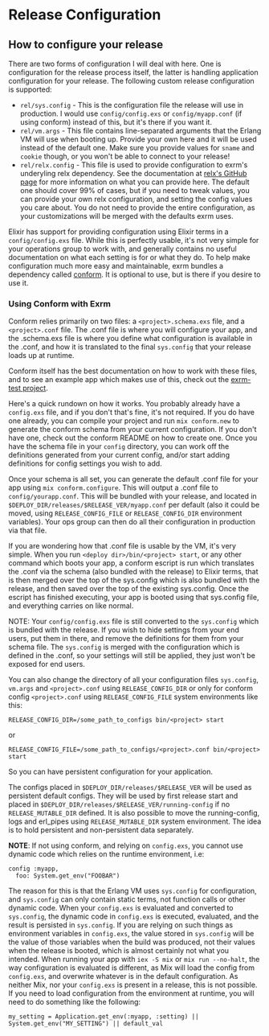 # Release Configuration

## How to configure your release

There are two forms of configuration I will deal with here. One is
configuration for the release process itself, the latter is handling
application configuration for your release. The following custom release
configuration is supported:

- `rel/sys.config` - This is the configuration file the release will use in production. I would use `config/config.exs` or `config/myapp.conf` (if using conform) instead of this, but it's there if you want it.
- `rel/vm.args` - This file contains line-separated arguments that the Erlang VM will use when booting up. Provide your own here and it will be used instead of the default one. Make sure you provide values for `sname` and `cookie` though, or you won't be able to connect to your release!
- `rel/relx.config` - This file is used to provide configuration to exrm's underyling relx dependency. See the documentation at [relx's GitHub page](https://github.com/erlware/relx) for more information on what you can provide here. The default one should cover 99% of cases, but if you need to tweak values, you can provide your own relx configuration, and setting the config values you care about. You do not need to provide the entire configuration, as your customizations will be merged with the defaults exrm uses.

Elixir has support for providing configuration using Elixir terms in a
`config/config.exs` file. While this is perfectly usable, it's not very
simple for your operations group to work with, and generally contains no
useful documentation on what each setting is for or what they do. To
help make configuration much more easy and maintainable, exrm bundles a
dependency called [conform](https://github.com/bitwalker/conform). It is optional to use, but is there if you desire to use it.

### Using Conform with Exrm

Conform relies primarily on two files: a `<project>.schema.exs` file, and
a `<project>.conf` file. The .conf file is where you will configure your
app, and the .schema.exs file is where you define what configuration is
available in the .conf, and how it is translated to the final
`sys.config` that your release loads up at runtime.

Conform itself has the best documentation on how to work with these files,
and to see an example app which makes use of this, check out the
[exrm-test project](https://github.com/bitwalker/exrm-test).

Here's a quick rundown on how it works. You probably already have a `config.exs` file, and if
you don't that's fine, it's not required. If you do have one already,
you can compile your project and run `mix conform.new` to generate the
conform schema from your current configuration. If you don't have one,
check out the conform README on how to create one. Once you have the
schema file in your `config` directory, you can work off the
definitions generated from your current config, and/or start adding
definitions for config settings you wish to add.

Once your schema is all set, you can generate the default .conf file for
your app using `mix conform.configure`. This will output a .conf file to
`config/yourapp.conf`. This will be bundled with your release, and
located in `$DEPLOY_DIR/releases/$RELEASE_VER/myapp.conf` per default 
(also it could be moved, using `RELEASE_CONFIG_FILE` or `RELEASE_CONFIG_DIR` environment variables). 
Your ops group can then do all their configuration in production via that file.

If you are wondering how that .conf file is usable by the VM, it's very
simple. When you run `<deploy dir>/bin/<project> start`, or any other command which boots
your app, a conform escript is run which translates the .conf via the
schema (also bundled with the release) to Elixir terms, that is then
merged over the top of the sys.config which is also bundled with the
release, and then saved over the top of the existing sys.config. Once
the escript has finished executing, your app is booted using that
sys.config file, and everything carries on like normal.

NOTE: Your `config/config.exs` file is still converted to the
`sys.config` which is bundled with the release. If you wish to hide
settings from your end users, put them in there, and remove the
definitions for them from your schema file. The `sys.config` is merged
with the configuration which is defined in the .conf, so your settings
will still be applied, they just won't be exposed for end users.

You can also change the directory of all your configuration files `sys.config`, 
`vm.args` and `<project>.conf` using `RELEASE_CONFIG_DIR` or only for conform 
config `<project>.conf` using `RELEASE_CONFIG_FILE` system environments like this:

`RELEASE_CONFIG_DIR=/some_path_to_configs bin/<project> start`

or

`RELEASE_CONFIG_FILE=/some_path_to_configs/<project>.conf bin/<project> start`

So you can have persistent configuration for your application.

The configs placed in `$DEPLOY_DIR/releases/$RELEASE_VER` will be used 
as persistent default configs. They will be used by first release start and placed in 
`$DEPLOY_DIR/releases/$RELEASE_VER/running-config` if no
`RELEASE_MUTABLE_DIR` defined. It is also possible to move the running-config, logs
and erl_pipes using `RELEASE_MUTABLE_DIR` system environment. The idea is to 
hold persistent and non-persistent data separately.

**NOTE**: If not using conform, and relying on `config.exs`, you cannot use dynamic code which relies on the runtime environment, i.e:

```
config :myapp,
  foo: System.get_env("FOOBAR")
```

The reason for this is that the Erlang VM uses `sys.config` for configuration, and `sys.config` can only contain static terms, not function calls or other dynamic code. When your `config.exs` is evaluated and converted to `sys.config`, the dynamic code in `config.exs` is executed, evaluated, and the result is persisted in `sys.config`. If you are relying on such things as environment variables in `config.exs`, the value stored in `sys.config` will be the value of those variables when the build was produced, not their values when the release is booted, which is almost certainly not what you intended. When running your app with `iex -S mix` or `mix run --no-halt`, the way configuration is evaluated is different, as Mix will load the config from `config.exs`, and overwrite whatever is in the default configuration. As neither Mix, nor your `config.exs` is present in a release, this is not possible. If you need to load configuration from the environment at runtime, you will need to do something like the following:

```
my_setting = Application.get_env(:myapp, :setting) || System.get_env("MY_SETTING") || default_val
```
